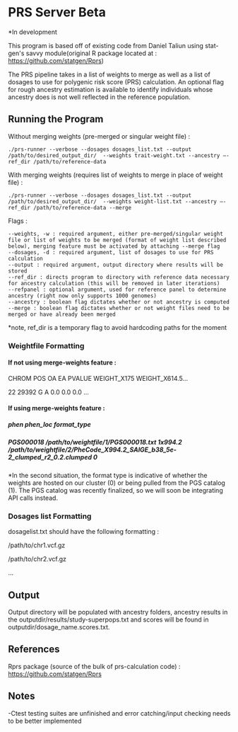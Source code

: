 # PRS Server Beta

*In development

This program is based off of existing code from Daniel Taliun using stat-gen's savvy module(original R package located at : https://github.com/statgen/Rprs)

The PRS pipeline takes in a list of weights to merge as well as a list of dosages to use for polygenic risk score (PRS) calculation. An optional flag for rough ancestry estimation is available to identify individuals whose ancestry does is not well reflected in the reference population. 

## Running the Program

Without merging weights (pre-merged or singular weight file) : 

    ./prs-runner --verbose --dosages dosages_list.txt --output /path/to/desired_output_dir/  --weights trait-weight.txt --ancestry —-ref_dir /path/to/reference-data

With merging weights (requires list of weights to merge in place of weight file) : 

    ./prs-runner --verbose --dosages dosages_list.txt --output /path/to/desired_output_dir/  --weights weight-list.txt --ancestry —-ref_dir /path/to/reference-data --merge

Flags : 

    --weights, -w : required argument, either pre-merged/singular weight file or list of weights to be merged (format of weight list described below), merging feature must be activated by attaching --merge flag 
    --dosages, -d : required argument, list of dosages to use for PRS calculation
    --output : required argument, output directory where results will be stored 
    --ref_dir : directs program to directory with reference data necessary for ancestry calculation (this will be removed in later iterations)
    --refpanel : optional argument, used for reference panel to determine ancestry (right now only supports 1000 genomes)
    --ancestry : boolean flag dictates whether or not ancestry is computed
    --merge : boolean flag dictates whether or not weight files need to be merged or have already been merged

*note, ref_dir is a temporary flag to avoid hardcoding paths for the moment 

### Weightfile Formatting

#### If not using merge-weights feature : 
CHROM	POS	OA	EA	PVALUE	WEIGHT_X175	WEIGHT_X614.5...

22	29392	G	A 	0.0	0.0	0.0 ...

#### If using merge-weights feature : 

##### phen    phen_loc        format_type

##### PGS000018       /path/to/weightfile/1/PGS000018.txt  1x994.2  /path/to/weightfile/2/PheCode_X994.2_SAIGE_b38_5e-2_clumped_r2_0.2.clumped 0

*In the second situation,  the format type is indicative of whether the weights are hosted on our cluster (0) or being pulled from the PGS catalog (1). The PGS catalog was recently finalized, so we will soon be integrating API calls instead. 

### Dosages list Formatting

dosagelist.txt should have the following formatting : 

/path/to/chr1.vcf.gz 

/path/to/chr2.vcf.gz

...

## Output
 
Output directory will be populated with ancestry folders, ancestry results in the outputdir/results/study-superpops.txt and scores will be found in outputdir/dosage_name.scores.txt. 

## References 

Rprs package (source of the bulk of prs-calculation code) : https://github.com/statgen/Rprs

## Notes 

-Ctest testing suites are unfinished and error catching/input checking needs to be better implemented
